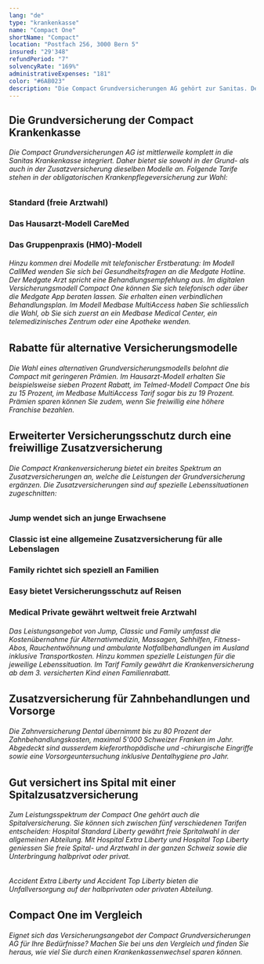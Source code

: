 ```yaml
---
lang: "de"
type: "krankenkasse"
name: "Compact One"
shortName: "Compact"
location: "Postfach 256, 3000 Bern 5"
insured: "29'348"
refundPeriod: "7"
solvencyRate: "169%"
administrativeExpenses: "181"
color: "#6AB023"
description: "Die Compact Grundversicherungen AG gehört zur Sanitas. Der Hauptsitz des Versicherungsunternehmes befindet sich in Zürich, dem Bundesamt für Gesundheit zufolge haben rund 43'000 Personen eine Versicherung bei der Krankenkasse abgeschlossen. Neben Modellen der obligatorischen Grundversicherung bietet die Compact auch diverse Zusatzversicherungen an."
---
```


## Die Grundversicherung der Compact Krankenkasse

###### Die Compact Grundversicherungen AG ist mittlerweile komplett in die Sanitas Krankenkasse integriert. Daher bietet sie sowohl in der Grund- als auch in der Zusatzversicherung dieselben Modelle an. Folgende Tarife stehen in der obligatorischen Krankenpflegeversicherung zur Wahl:

### Standard (freie Arztwahl)

### Das Hausarzt-Modell CareMed

### Das Gruppenpraxis (HMO)-Modell

###### Hinzu kommen drei Modelle mit telefonischer Erstberatung: Im Modell CallMed wenden Sie sich bei Gesundheitsfragen an die Medgate Hotline. Der Medgate Arzt spricht eine Behandlungsempfehlung aus. Im digitalen Versicherungsmodell Compact One können Sie sich telefonisch oder über die Medgate App beraten lassen. Sie erhalten einen verbindlichen Behandlungsplan. Im Modell Medbase MultiAccess haben Sie schliesslich die Wahl, ob Sie sich zuerst an ein Medbase Medical Center, ein telemedizinisches Zentrum oder eine Apotheke wenden.

## Rabatte für alternative Versicherungsmodelle

###### Die Wahl eines alternativen Grundversicherungsmodells belohnt die Compact mit geringeren Prämien. Im Hausarzt-Modell erhalten Sie beispielsweise sieben Prozent Rabatt, im Telmed-Modell Compact One bis zu 15 Prozent, im Medbase MultiAccess Tarif sogar bis zu 19 Prozent. Prämien sparen können Sie zudem, wenn Sie freiwillig eine höhere Franchise bezahlen.

## Erweiterter Versicherungsschutz durch eine freiwillige Zusatzversicherung

###### Die Compact Krankenversicherung bietet ein breites Spektrum an Zusatzversicherungen an, welche die Leistungen der Grundversicherung ergänzen. Die Zusatzversicherungen sind auf spezielle Lebenssituationen zugeschnitten:

### Jump wendet sich an junge Erwachsene

### Classic ist eine allgemeine Zusatzversicherung für alle Lebenslagen

### Family richtet sich speziell an Familien

### Easy bietet Versicherungsschutz auf Reisen

### Medical Private gewährt weltweit freie Arztwahl

###### Das Leistungsangebot von Jump, Classic und Family umfasst die Kostenübernahme für Alternativmedizin, Massagen, Sehhilfen, Fitness-Abos, Rauchentwöhnung und ambulante Notfallbehandlungen im Ausland inklusive Transportkosten. Hinzu kommen spezielle Leistungen für die jeweilige Lebenssituation. Im Tarif Family gewährt die Krankenversicherung ab dem 3. versicherten Kind einen Familienrabatt.

## Zusatzversicherung für Zahnbehandlungen und Vorsorge

###### Die Zahnversicherung Dental übernimmt bis zu 80 Prozent der Zahnbehandlungskosten, maximal 5'000 Schweizer Franken im Jahr. Abgedeckt sind ausserdem kieferorthopädische und -chirurgische Eingriffe sowie eine Vorsorgeuntersuchung inklusive Dentalhygiene pro Jahr.

## Gut versichert ins Spital mit einer Spitalzusatzversicherung

###### Zum Leistungsspektrum der Compact One gehört auch die Spitalversicherung. Sie können sich zwischen fünf verschiedenen Tarifen entscheiden: Hospital Standard Liberty gewährt freie Spritalwahl in der allgemeinen Abteilung. Mit Hospital Extra Liberty und Hospital Top Liberty geniessen Sie freie Spital- und Arztwahl in der ganzen Schweiz sowie die Unterbringung halbprivat oder privat.

###### Accident Extra Liberty und Accident Top Liberty bieten die Unfallversorgung auf der halbprivaten oder privaten Abteilung.

## Compact One im Vergleich

###### Eignet sich das Versicherungsangebot der Compact Grundversicherungen AG für Ihre Bedürfnisse? Machen Sie bei uns den Vergleich und finden Sie heraus, wie viel Sie durch einen Krankenkassenwechsel sparen können.
